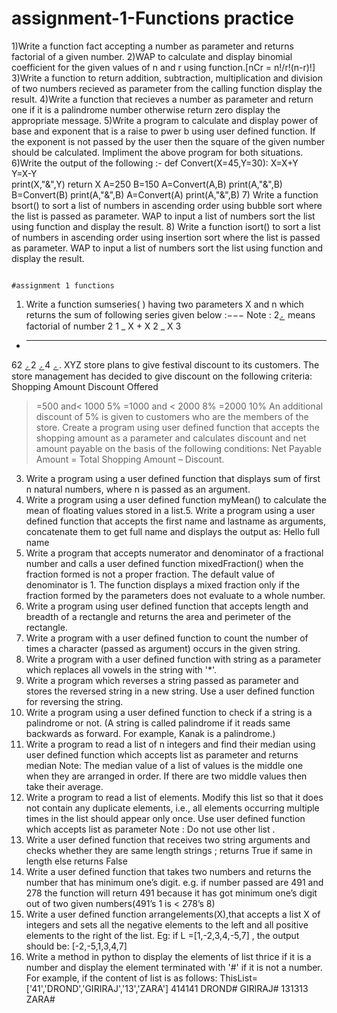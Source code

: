 # assignment-1-Functions practice
1)Write a function fact accepting a number as parameter and returns factorial of a given number.
2)WAP to calculate and display binomial coefficient for the given values of n and r using function.[nCr = n!/r!(n-r)!]  
3)Write a function to return addition, subtraction, multiplication and division of two numbers recieved as parameter from the calling function display the result.
4)Write a function that recieves a number as parameter and return one if it is a palindrome number otherwise return zero display the appropriate message. 
5)Write  a program to calculate and display power of base and exponent that is a raise to pwer b using user defined function. If the exponent is not passed by the user then the square of the given number should be calculated. Impliment the above program for both situations.
6)Write the output of the following :-
    def Convert(X=45,Y=30):
          X=X+Y        
          Y=X-Y          
          print(X,"&",Y)
          return X
    A=250
    B=150
    A=Convert(A,B)
    print(A,"&",B)
    B=Convert(B)
    print(A,"&",B)
    A=Convert(A)
    print(A,"&",B)
7) Write a function bsort() to sort a list of numbers in ascending order using bubble sort where the list is passed as parameter. WAP to input a list of numbers sort the list using function and display the result.
8) Write a function isort() to sort a list of numbers in ascending order using insertion sort where the list is passed as parameter. WAP to input a list of numbers sort the list using function and display the result.

                                                                     #assignment 1 functions

1. Write a function sumseries( ) having two parameters X and n which returns the sum of 
following series given below :−−−
Note : ے2 means factorial of number 2
1 _ X + X
2
 _ X
3
 + _ _ _ _ 
 6ے 4ے 2ے 
2. XYZ store plans to give festival discount to its customers. The store management has 
decided to give discount on the following criteria: 
Shopping Amount Discount Offered 
>=500 and< 1000 5%
>=1000 and < 2000 8%
>=2000 10% 
An additional discount of 5% is given to customers who are the members of the store. 
Create a program using user defined function that accepts the shopping amount as a 
parameter and calculates discount and net amount payable on the basis of the following 
conditions: Net Payable Amount = Total Shopping Amount – Discount.
3. Write a program using a user defined function that displays sum of first n natural 
numbers, where n is passed as an argument.
4. Write a program using a user defined function myMean() to calculate the mean of floating 
values stored in a list.5. Write a program using a user defined function that accepts the first name and lastname as 
arguments, concatenate them to get full name and displays the output as: Hello full name
6. Write a program that accepts numerator and denominator of a fractional number and calls 
a user defined function mixedFraction() when the fraction formed is not a proper fraction. 
The default value of denominator is 1. The function displays a mixed fraction only if the 
fraction formed by the parameters does not evaluate to a whole number.
7. Write a program using user defined function that accepts length and breadth of a rectangle 
and returns the area and perimeter of the rectangle.
8. Write a program with a user defined function to count the number of times a character 
(passed as argument) occurs in the given string.
9. Write a program with a user defined function with string as a parameter which replaces 
all vowels in the string with '*'.
10. Write a program which reverses a string passed as parameter and stores the reversed 
string in a new string. Use a user defined function for reversing the string.
11. Write a program using a user defined function to check if a string is a palindrome or not. 
(A string is called palindrome if it reads same backwards as forward. For example, Kanak 
is a palindrome.)
12. Write a program to read a list of n integers and find their median using user defined 
function which accepts list as parameter and returns median
Note: The median value of a list of values is the middle one when they are arranged in 
order. If there are two middle values then take their average.
13. Write a program to read a list of elements. Modify this list so that it does not contain any 
duplicate elements, i.e., all elements occurring multiple times in the list should appear 
only once. Use user defined function which accepts list as parameter Note : Do not use 
other list .
14. Write a user defined function that receives two string arguments and checks whether they 
are same length strings ; returns True if same in length else returns False
15. Write a user defined function that takes two numbers and returns the number that has 
minimum one’s digit. e.g. if number passed are 491 and 278 the function will return 491 
because it has got minimum one’s digit out of two given numbers(491’s 1 is < 278’s 8)
16. Write a user defined function arrangelements(X),that accepts a list X of integers and sets 
all the negative elements to the left and all positive elements to the right of the list. 
Eg: if L =[1,-2,3,4,-5,7] , the output should be: [-2,-5,1,3,4,7] 
17. Write a method in python to display the elements of list thrice if it is a number and 
display the element terminated with '#' if it is not a number.
For example, if the content of list is as follows: 
ThisList=['41','DROND','GIRIRAJ','13','ZARA'] 
414141
DROND#
GIRlRAJ# 
131313 
ZARA#

